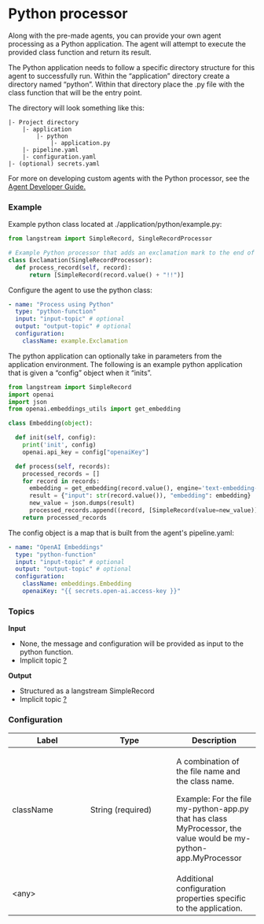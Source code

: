 # Python processor

Along with the pre-made agents, you can provide your own agent processing as a Python application. The agent will attempt to execute the provided class function and return its result.

The Python application needs to follow a specific directory structure for this agent to successfully run. Within the “application” directory create a directory named “python”. Within that directory place the .py file with the class function that will be the entry point.

The directory will look something like this:

```
|- Project directory
    |- application
        |- python
            |- application.py
    |- pipeline.yaml
    |- configuration.yaml
|- (optional) secrets.yaml
```

For more on developing custom agents with the Python processor, see the [Agent Developer Guide.](../agent-developer-guide/)

### Example

Example python class located at ./application/python/example.py:

```python
from langstream import SimpleRecord, SingleRecordProcessor

# Example Python processor that adds an exclamation mark to the end of the record value
class Exclamation(SingleRecordProcessor):
  def process_record(self, record):
      return [SimpleRecord(record.value() + "!!")]
```

Configure the agent to use the python class:

```yaml
- name: "Process using Python"
  type: "python-function"
  input: "input-topic" # optional
  output: "output-topic" # optional
  configuration:
    className: example.Exclamation
```

The python application can optionally take in parameters from the application environment. The following is an example python application that is given a “config” object when it “inits”.

```python
from langstream import SimpleRecord
import openai
import json
from openai.embeddings_utils import get_embedding

class Embedding(object):

  def init(self, config):
    print('init', config)
    openai.api_key = config["openaiKey"]

  def process(self, records):
    processed_records = []
    for record in records:
      embedding = get_embedding(record.value(), engine='text-embedding-ada-002')
      result = {"input": str(record.value()), "embedding": embedding}
      new_value = json.dumps(result)
      processed_records.append((record, [SimpleRecord(value=new_value)]))
    return processed_records
```

The config object is a map that is built from the agent's pipeline.yaml:

```yaml
- name: "OpenAI Embeddings"
  type: "python-function"
  input: "input-topic" # optional
  output: "output-topic" # optional
  configuration:
    className: embeddings.Embedding
    openaiKey: "{{ secrets.open-ai.access-key }}"
```

### Topics

**Input**

* None, the message and configuration will be provided as input to the python function.
* Implicit topic [?](../agent-messaging.md#implicit-input-and-output-topics)

**Output**

* Structured as a langstream SimpleRecord
* Implicit topic [?](../agent-messaging.md#implicit-input-and-output-topics)

### **Configuration**

<table><thead><tr><th width="143.33333333333331">Label</th><th width="159">Type</th><th>Description</th></tr></thead><tbody><tr><td>className</td><td>String (required)</td><td><p>A combination of the file name and the class name.</p><p></p><p>Example: For the file my-python-app.py that has class MyProcessor, the value would be my-python-app.MyProcessor</p></td></tr><tr><td>&#x3C;any></td><td><br></td><td>Additional configuration properties specific to the application.</td></tr></tbody></table>
